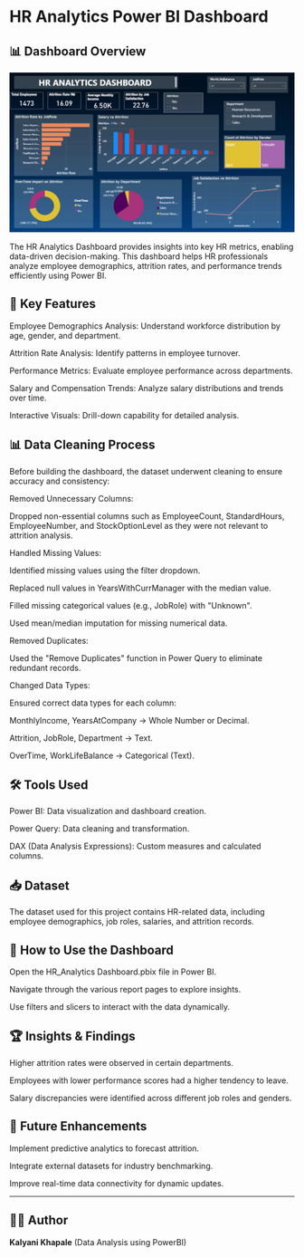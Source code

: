 # HR Analytics Power BI Dashboard

## 📊 Dashboard Overview

![IPL Dashboard](https://github.com/Kalyanikhapale/HR-Analytics/blob/main/HR-Analytics%20Dashboard.png)

The HR Analytics Dashboard provides insights into key HR metrics, enabling data-driven decision-making. This dashboard helps HR professionals analyze employee demographics, attrition rates, and performance trends efficiently using Power BI.

## 🚀 Key Features

Employee Demographics Analysis: Understand workforce distribution by age, gender, and department.

Attrition Rate Analysis: Identify patterns in employee turnover.

Performance Metrics: Evaluate employee performance across departments.

Salary and Compensation Trends: Analyze salary distributions and trends over time.

Interactive Visuals: Drill-down capability for detailed analysis.

## 📊 Data Cleaning Process

Before building the dashboard, the dataset underwent cleaning to ensure accuracy and consistency:

Removed Unnecessary Columns:

Dropped non-essential columns such as EmployeeCount, StandardHours, EmployeeNumber, and StockOptionLevel as they were not relevant to attrition analysis.

Handled Missing Values:

Identified missing values using the filter dropdown.

Replaced null values in YearsWithCurrManager with the median value.

Filled missing categorical values (e.g., JobRole) with "Unknown".

Used mean/median imputation for missing numerical data.

Removed Duplicates:

Used the "Remove Duplicates" function in Power Query to eliminate redundant records.

Changed Data Types:

Ensured correct data types for each column:

MonthlyIncome, YearsAtCompany → Whole Number or Decimal.

Attrition, JobRole, Department → Text.

OverTime, WorkLifeBalance → Categorical (Text).

## 🛠️ Tools Used

Power BI: Data visualization and dashboard creation.

Power Query: Data cleaning and transformation.

DAX (Data Analysis Expressions): Custom measures and calculated columns.

## 📥 Dataset

The dataset used for this project contains HR-related data, including employee demographics, job roles, salaries, and attrition records.

## 📎 How to Use the Dashboard

Open the HR_Analytics Dashboard.pbix file in Power BI.

Navigate through the various report pages to explore insights.

Use filters and slicers to interact with the data dynamically.

## 🏆 Insights & Findings

Higher attrition rates were observed in certain departments.

Employees with lower performance scores had a higher tendency to leave.

Salary discrepancies were identified across different job roles and genders.

## 📢 Future Enhancements

Implement predictive analytics to forecast attrition.

Integrate external datasets for industry benchmarking.

Improve real-time data connectivity for dynamic updates.

-----
## 👩‍💻 Author

**Kalyani Khapale**
(Data Analysis using PowerBI)
